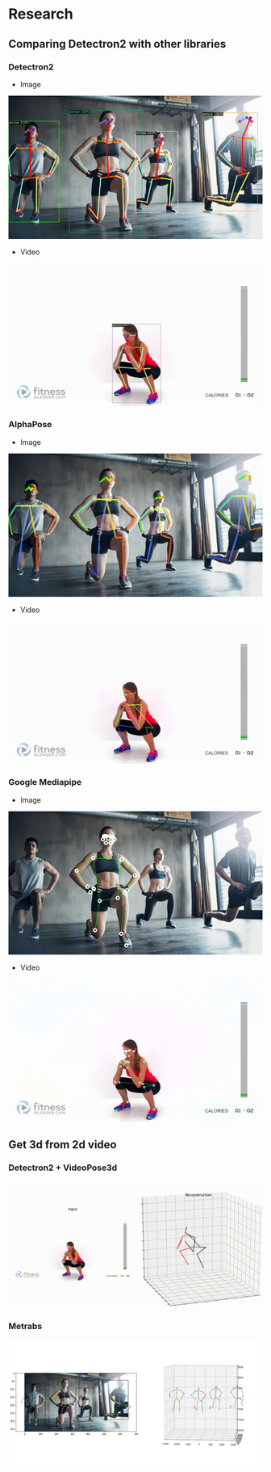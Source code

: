 # Research

## Comparing Detectron2 with other libraries

### Detectron2

* Image

![img](images/ex1.png)
  
* Video

![img](images/dtr.gif)

### AlphaPose

* Image

![img](images/example_.jpg)
  
* Video

![img](images/alpha.gif)

### Google Mediapipe

* Image

![img](images/google.png)
  
* Video

![img](images/google2.gif)

## Get 3d from 2d video

### Detectron2 + VideoPose3d
![img](images/output.gif)

### Metrabs
![img](images/metrab.png)